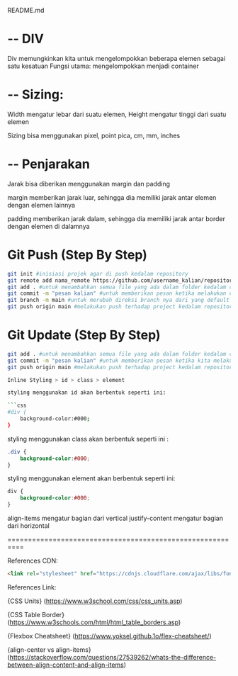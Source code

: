 README.md
# -- DIV
Div memungkinkan kita untuk mengelompokkan beberapa elemen sebagai satu kesatuan
Fungsi utama: mengelompokkan menjadi container

# -- Sizing:
Width mengatur lebar dari suatu elemen, Height mengatur tinggi dari suatu elemen

Sizing bisa menggunakan pixel, point pica, cm, mm, inches

# -- Penjarakan
Jarak bisa diberikan menggunakan margin dan padding

margin memberikan jarak luar, sehingga dia memiliki jarak antar elemen dengan elemen lainnya

padding memberikan jarak dalam, sehingga dia memiliki jarak antar border dengan elemen di dalamnya

# Git Push (Step By Step)

```bash
git init #inisiasi projek agar di push kedalam repository
git remote add nama_remote https://github.com/username_kalian/repository_kalian.git #untuk menambahkan link remote baru
git add . #untuk menambahkan semua file yang ada dalam folder kedalam commit | NOTE: (.) menandakan bahwa semua file akan ditambahkan
git commit -m "pesan kalian" #untuk memberikan pesan ketika melakukan commit/push kedalam repository
git branch -m main #untuk merubah direksi branch nya dari yang default "master" menjadi "main"
git push origin main #melakukan push terhadap project kedalam repository kita
```
# Git Update (Step By Step)

```bash
git add . #untuk menambahkan semua file yang ada dalam folder kedalam commit | NOTE: (.) menandakan bahwa semua file akan ditambahkan
git commit -m "pesan kalian" #untuk memberikan pesan ketika kita melakukan commit/push kedalam repository
git push origin main #melakukan push terhadap project kedalam repository kita```

Inline Styling > id > class > element

styling menggunakan id akan berbentuk seperti ini:

```css
#div {
    background-color:#000;
}
```

styling menggunakan class akan berbentuk seperti ini :

```css
.div {
    background-color:#000;
}
```

styling menggunakan element akan berbentuk seperti ini:

```css
div {
    background-color:#000;
}
```

align-items mengatur bagian dari vertical
justify-content mengatur bagian dari horizontal


==========================================================

References CDN:

```html
<link rel="stylesheet" href="https://cdnjs.cloudflare.com/ajax/libs/font-awesome/6.4.2/css/all.min.css" integrity="sha512-z3gLpd7yknf1YoNbCzqRKc4qyor8gaKU1qmn+CShxbuBusANI9QpRohGBreCFkKxLhei6S9CQXFEbbKuqLg0DA==" crossorigin="anonymous" referrerpolicy="no-referrer" />
```

References Link:

{CSS Units} (https://www.w3school.com/css/css_units.asp)

{CSS Table Border} (https://www.w3schools.com/html/html_table_borders.asp)

{Flexbox Cheatsheet} (https://www.yoksel.github.1o/flex-cheatsheet/)

{align-center vs align-items} (https://stackoverflow.com/questions/27539262/whats-the-difference-between-align-content-and-align-items)
